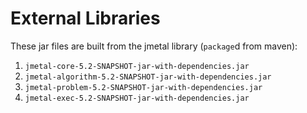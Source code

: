 External Libraries
==================

These jar files are built from the jmetal library (`package`d from maven):

1. `jmetal-core-5.2-SNAPSHOT-jar-with-dependencies.jar`
2. `jmetal-algorithm-5.2-SNAPSHOT-jar-with-dependencies.jar`
3. `jmetal-problem-5.2-SNAPSHOT-jar-with-dependencies.jar`
4. `jmetal-exec-5.2-SNAPSHOT-jar-with-dependencies.jar`
